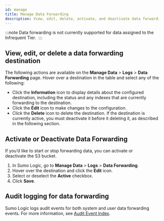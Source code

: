 ```yaml
---
id: manage
title: Manage Data Forwarding
description: View, edit, delete, activate, and deactivate data forwarding destinations.
---
```


:::note
Data forwarding is not currently supported for data assigned to the Infrequent Tier. 
:::

## View, edit, or delete a data forwarding destination

The following actions are available on the **Manage Data** \> **Logs** \> **Data Forwarding** page. Hover over a destination in the table and select any of the following:

* Click the **Information** icon to display details about the configured destination, including the status and any indexes that are currently forwarding to the destination.
* Click the **Edit** icon to make changes to the configuration.
* Click the **Delete** icon to delete the destination. If the destination is currently active, you must deactivate it before it deleting it, as described in the following section.

## Activate or Deactivate Data Forwarding

If you’d like to start or stop forwarding data, you can activate or deactivate the S3 bucket. 

1. In Sumo Logic, go to **Manage Data** \> **Logs** \> **Data Forwarding**.
1. Hover over the destination and click the **Edit** icon.
1. Select or deselect the **Active** checkbox.
1. Click **Save**.

## Audit logging for data forwarding

Sumo Logic logs audit events for both system and user data forwarding events. For more information, see [Audit Event Index](/docs/manage/security/audit-event-index.md).

